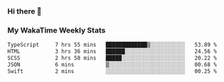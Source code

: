 ### Hi there 👋

<!--
**royschrauwen/royschrauwen** is a ✨ _special_ ✨ repository because its `README.md` (this file) appears on your GitHub profile.

Here are some ideas to get you started:

- 🔭 I’m currently working on ...
- 🌱 I’m currently learning ...
- 👯 I’m looking to collaborate on ...
- 🤔 I’m looking for help with ...
- 💬 Ask me about ...
- 📫 How to reach me: ...
- 😄 Pronouns: ...
- ⚡ Fun fact: ...
-->


### My WakaTime Weekly Stats
<!--START_SECTION:waka-->

```txt
TypeScript     7 hrs 55 mins   █████████████▒░░░░░░░░░░░   53.89 %
HTML           3 hrs 36 mins   ██████░░░░░░░░░░░░░░░░░░░   24.56 %
SCSS           2 hrs 58 mins   █████░░░░░░░░░░░░░░░░░░░░   20.22 %
JSON           6 mins          ▒░░░░░░░░░░░░░░░░░░░░░░░░   00.68 %
Swift          2 mins          ░░░░░░░░░░░░░░░░░░░░░░░░░   00.25 %
```

<!--END_SECTION:waka-->
